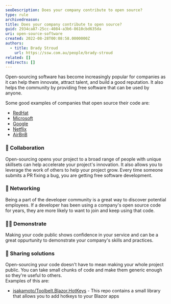 ```yaml
---
seoDescription: Does your company contribute to open source?
type: rule
archivedreason:
title: Does your company contribute to open source?
guid: 2934ca87-25cc-4084-a3b6-8610cbd635da
uri: open-source-software
created: 2022-08-28T00:08:58.0000000Z
authors:
  - title: Brady Stroud
    url: https://ssw.com.au/people/brady-stroud
related: []
redirects: []
---
```


Open-sourcing software has become increasingly popular for companies as it can help them innovate, attract talent, and build a good reputation. It also helps the community by providing free software that can be used by anyone.

<!--endintro-->

Some good examples of companies that open source their code are:

- [RedHat](https://redhatofficial.github.io/)
- [Microsoft](https://opensource.microsoft.com/)
- [Google](https://opensource.google/)
- [Netflix](https://netflix.github.io/)
- [AirBnB](https://airbnb.io/projects/)

### 🧱 Collaboration

Open-sourcing opens your project to a broad range of people with unique skillsets can help accelerate your project's innovation. It also allows you to leverage the work of others to help your project grow.
Every time someone submits a PR fixing a bug, you are getting free software development.

### 🔗 Networking

Being a part of the developer community is a great way to discover potential employees. If a developer has been using a company's open source code for years, they are more likely to want to join and keep using that code.

### 👨‍🏫 Demonstrate

Making your code public shows confidence in your service and can be a great oppurtunity to demonstrate your company's skills and practices.

### 🤝 Sharing solutions

Open-sourcing your code doesn't have to mean making your whole project public. You can take small chunks of code and make them generic enough so they're useful to others.  
Examples of this are:

- [jsakamoto/Toolbelt.Blazor.HotKeys](https://github.com/jsakamoto/Toolbelt.Blazor.HotKeys) - This repo contains a small library that allows you to add hotkeys to your Blazor apps

